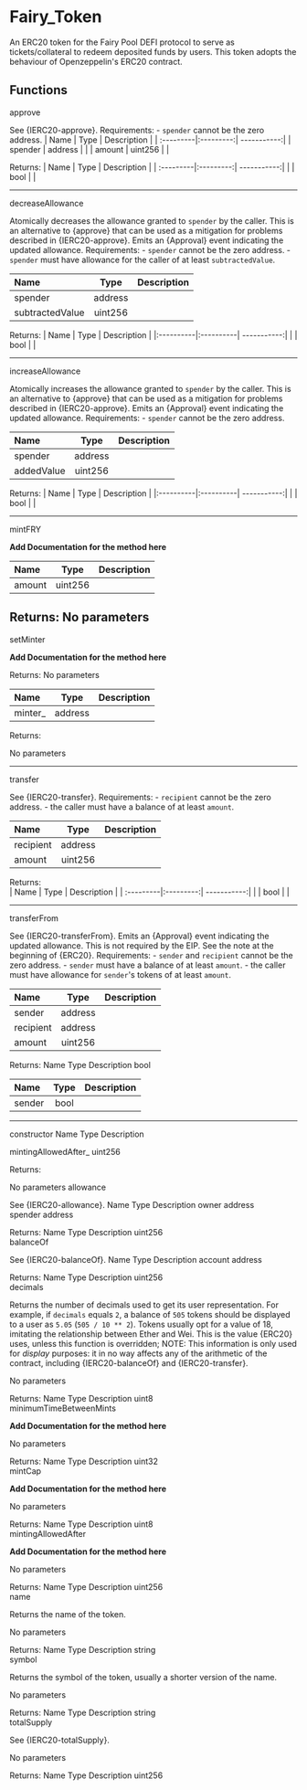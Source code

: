# Fairy_Token
An ERC20 token for the Fairy Pool DEFI protocol to serve as tickets/collateral to redeem deposited funds by users. This token adopts the behaviour of Openzeppelin's ERC20 contract. 

Functions
------------------------------------------------------------------------------------
approve

See {IERC20-approve}. Requirements: - `spender` cannot be the zero address.
| Name    	| Type    	| Description |
| :---------|:---------:| -----------:|
| spender 	| address 	|             |
| amount 	| uint256 	|             |

Returns:
| Name    	| Type    	| Description |
| :---------|:---------:| -----------:|
|           | bool      |             |

-------------------------------------------------------------------------------------
decreaseAllowance

Atomically decreases the allowance granted to `spender` by the caller. This is an alternative to {approve} that can be used as a mitigation for problems described in {IERC20-approve}. Emits an {Approval} event indicating the updated allowance. Requirements: - `spender` cannot be the zero address. - `spender` must have allowance for the caller of at least `subtractedValue`.

| Name    	| Type    	| Description |
|:----------|:---------:| -----------:|
| spender 	| address 	|             |
| subtractedValue | uint256           | 	

Returns:
| Name    	| Type    	| Description |
|:----------|:----------| -----------:|
|	        | bool      |             |

---------------------------------------------------------------------------------------
increaseAllowance

Atomically increases the allowance granted to `spender` by the caller. This is an alternative to {approve} that can be used as a mitigation for problems described in {IERC20-approve}. Emits an {Approval} event indicating the updated allowance. Requirements: - `spender` cannot be the zero address.

| Name    	| Type    	| Description |
|:----------|:---------:| -----------:|
| spender 	| address 	|             |
| addedValue | uint256           | 	

Returns:
| Name    	| Type    	| Description |
|:----------|:----------| -----------:|
|	        | bool      |             |

-------------------------------------------------------------------------------------------
	
mintFRY

**Add Documentation for the method here**
	
| Name    	| Type    	| Description |
| :---------|:---------:| -----------:|
| amount 	| uint256 	|             |

Returns:
No parameters
--------------------------------------------------------------------------------------------

setMinter

**Add Documentation for the method here**	

Returns:
No parameters

| Name    	| Type    	| Description |
| :---------|:---------:| -----------:|
| minter_ 	| address 	|             |

Returns:

No parameters

------------------------------------------------------------------------------------------------

transfer

See {IERC20-transfer}. Requirements: - `recipient` cannot be the zero address. - the caller must have a balance of at least `amount`. 	

| Name    	| Type    	| Description |
| :---------|:---------:| -----------:|
| recipient | address 	|             |
| amount    | uint256 	|             |


Returns:	
| Name    	| Type    	| Description |
| :---------|:---------:| -----------:|
|           | bool 	    |             |

--------------------------------------------------------------------------------------------------

transferFrom

See {IERC20-transferFrom}. Emits an {Approval} event indicating the updated allowance. This is not required by the EIP. See the note at the beginning of {ERC20}. Requirements: - `sender` and `recipient` cannot be the zero address. - `sender` must have a balance of at least `amount`. - the caller must have allowance for ``sender``'s tokens of at least `amount`.

| Name    	| Type    	| Description |
| :---------|:---------:| -----------:|
| sender    | address 	|             |
| recipient | address 	|             |
| amount    | uint256	|             |

Returns:
Name 	Type 	Description
	bool 


| Name    	| Type    	| Description |
| :---------|:---------:| -----------:|
| sender    | bool	|             |

---------------------------------------------------------------------------------------------

constructor
Name 	Type 	Description

mintingAllowedAfter_ 	uint256 	

Returns:

No parameters
allowance

See {IERC20-allowance}.
Name 	Type 	Description
owner 	address 	
spender 	address 	

Returns:
Name 	Type 	Description
	uint256 	
balanceOf

See {IERC20-balanceOf}.
Name 	Type 	Description
account 	address 	

Returns:
Name 	Type 	Description
	uint256 	
decimals

Returns the number of decimals used to get its user representation. For example, if `decimals` equals `2`, a balance of `505` tokens should be displayed to a user as `5.05` (`505 / 10 ** 2`). Tokens usually opt for a value of 18, imitating the relationship between Ether and Wei. This is the value {ERC20} uses, unless this function is overridden; NOTE: This information is only used for _display_ purposes: it in no way affects any of the arithmetic of the contract, including {IERC20-balanceOf} and {IERC20-transfer}.

No parameters

Returns:
Name 	Type 	Description
	uint8 	
minimumTimeBetweenMints

**Add Documentation for the method here**

No parameters

Returns:
Name 	Type 	Description
	uint32 	
mintCap

**Add Documentation for the method here**

No parameters

Returns:
Name 	Type 	Description
	uint8 	
mintingAllowedAfter

**Add Documentation for the method here**

No parameters

Returns:
Name 	Type 	Description
	uint256 	
name

Returns the name of the token.

No parameters

Returns:
Name 	Type 	Description
	string 	
symbol

Returns the symbol of the token, usually a shorter version of the name.

No parameters

Returns:
Name 	Type 	Description
	string 	
totalSupply

See {IERC20-totalSupply}.

No parameters

Returns:
Name 	Type 	Description
	uint256 	